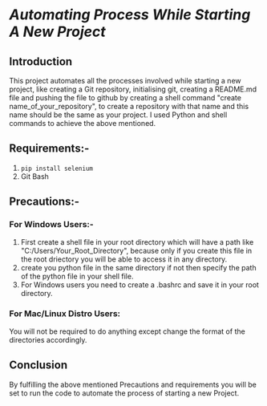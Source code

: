# *Automating Process While Starting A New Project*

## Introduction
This project automates all the processes involved while starting a new project, like creating a Git repository, initialising git, creating a README.md file and pushing the file to github by creating a shell command "create name_of_your_repository", to create a repository with that name and this name should be the same as your project. I used Python and shell commands to achieve the above mentioned.

## Requirements:-
1) ``
  pip install selenium
``
2) Git Bash

## Precautions:-
### For Windows Users:-
  1) First create a shell file in your root directory which will have a path like "C:/Users/Your_Root_Directory", because only if you create this file in the root driectory you will be able to access it in any directory.
  2) create you python file in the same directory if not then specify the path of the python file in your shell file.
  3) For Windows users you need to create a .bashrc and save it in your root directory.
### For Mac/Linux Distro Users:
You will not be required to do anything except change the format of the directories accordingly.

## Conclusion
By fulfilling the above mentioned Precautions and requirements you will be set to run the code to automate the process of starting a new Project.
